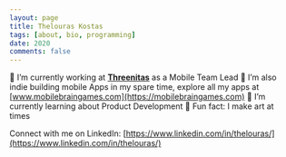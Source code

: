 ```yaml
---
layout: page
title: Thelouras Kostas
tags: [about, bio, programming]
date: 2020
comments: false
---
```

💼 I’m currently working at [**Threenitas**](https://threenitas.com/#top-slider) as a Mobile Team Lead
📱 I’m also indie building mobile Apps in my spare time, explore all my apps at [www.mobilebraingames.com](https://mobilebraingames.com)
🌱 I’m currently learning about Product Development
🎨 Fun fact: I make art at times

Connect with me on LinkedIn: [https://www.linkedin.com/in/thelouras/](https://www.linkedin.com/in/thelouras/)
